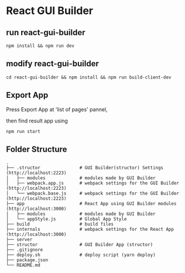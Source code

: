 # React GUI Builder



## run react-gui-builder

```
npm install && npm run dev
```


## modify react-gui-builder

```
cd react-gui-builder && npm install && npm run build-client-dev
```

## Export App

Press Export App at 'list of pages' pannel,

then find result app using
```
npm run start
```

## Folder Structure
```
.
├── .structor               # GUI Builder(structor) Settings (http://localhost:2223)
│   ├── modules             # modules made by GUI Builder
│   ├── webpack.app.js      # webpack settings for the GUI Builder (http://localhost:2223)
│   └── webpack.base.js     # webpack settings for the GUI Builder (http://localhost:2223)
├── app                     # React App using GUI Builder modules (http://localhost:3000)
│   ├── modules             # modules made by GUI Builder
│   └── appStyle.js         # Global App Style
├── build                   # build files  
├── internals               # webpack settings for the React App (http://localhost:3000)
├── server
├── structor                # GUI Builder App (structor)
├── .gitignore
├── deploy.sh               # deploy script (yarn deploy)
├── package.json
└── README.md
```

